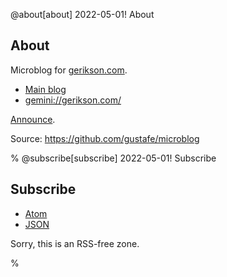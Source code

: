 @about[about] 2022-05-01! About

## About

Microblog for [gerikson.com](https://gerikson.com/).

- [Main blog](https://gerikson.com/blog/)
- <gemini://gerikson.com/>

[Announce](/m/2022/04/index.html#2022-04-28_thursday_01).

Source: <https://github.com/gustafe/microblog>

%
@subscribe[subscribe] 2022-05-01! Subscribe
## Subscribe

- [Atom](/m/feed.atom)
- [JSON](/m/feed.json)

Sorry, this is an RSS-free zone. 

%
